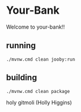 # Your-Bank

Welcome to your-bank!!

## running

    ./mvnw.cmd clean jooby:run

## building

    ./mvnw.cmd clean package

holy gitmoli (Holly Higgins)